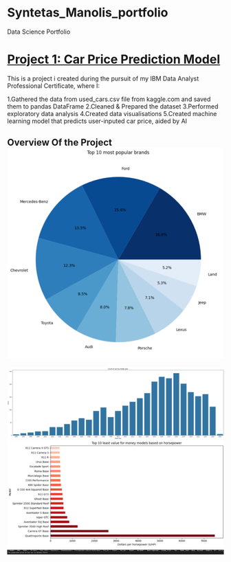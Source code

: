 # Syntetas_Manolis_portfolio
Data Science Portfolio


# [Project 1: Car Price Prediction Model](https://github.com/manolissyn/Predicting-Used-Cars-Prices)

This is a project i created during the pursuit of my IBM Data Analyst Professional Certificate, where I:

1.Gathered the data from used_cars.csv file from kaggle.com and saved them to pandas DataFrame
2.Cleaned & Prepared the dataset
3.Performed exploratory data analysis
4.Created data visualisations
5.Created machine learning model that predicts user-inputed car price, aided by AI

## Overview Of the Project   ![](https://github.com/manolissyn/Syntetas_Manolis_portfolio/blob/main/Images/PieChart.png)
![](https://github.com/manolissyn/Syntetas_Manolis_portfolio/blob/main/Images/Countplot.png)
![](https://github.com/manolissyn/Syntetas_Manolis_portfolio/blob/main/Images/BarChart.png)
![](https://github.com/manolissyn/Syntetas_Manolis_portfolio/blob/main/Images/PricePrediction.png)

